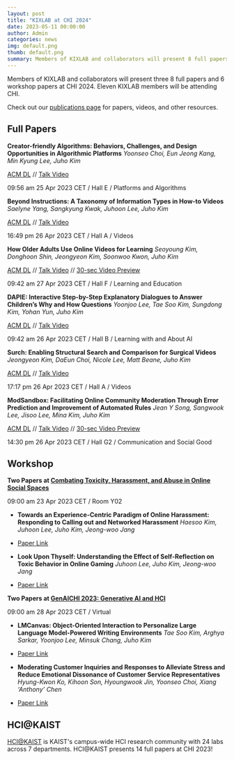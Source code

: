 ```yaml
---
layout: post
title: "KIXLAB at CHI 2024"
date: 2023-05-11 00:00:00
author: Admin
categories: news
img: default.png
thumb: default.png
summary: Members of KIXLAB and collaborators will present 8 full papers and 6 workshop papers at CHI 2024. Eleven KIXLAB members will be attending CHI.
---
```


Members of KIXLAB and collaborators will present three 8 full papers and 6 workshop papers at CHI 2024. Eleven KIXLAB members will be attending CHI.

Check out our [publications page](https://kixlab.org/publications/) for papers, videos, and other resources.

## Full Papers

**Creator-friendly Algorithms: Behaviors, Challenges, and Design Opportunities in Algorithmic Platforms**
_Yoonseo Choi, Eun Jeong Kang, Min Kyung Lee, Juho Kim_

[ACM DL](https://dl.acm.org/doi/10.1145/3544548.3581386) // [Talk Video](https://www.youtube.com/watch?v=vt_md3-tmOE&ab_channel=ACMSIGCHI)

09:56 am 25 Apr 2023 CET / Hall E / Platforms and Algorithms

**Beyond Instructions: A Taxonomy of Information Types in How-to Videos**
_Saelyne Yang, Sangkyung Kwak, Juhoon Lee, Juho Kim_

[ACM DL](https://dl.acm.org/doi/10.1145/3544548.3581126) // [Talk Video](https://www.youtube.com/watch?v=QS_kuYvu95U&ab_channel=ACMSIGCHI)

16:49 pm 26 Apr 2023 CET / Hall A / Videos

**How Older Adults Use Online Videos for Learning**
_Seoyoung Kim, Donghoon Shin, Jeongyeon Kim, Soonwoo Kwon, Juho Kim_

[ACM DL](https://dl.acm.org/doi/10.1145/3544548.3581369) // [Talk Video](https://www.youtube.com/watch?v=nBdIhI66_vY&ab_channel=ACMSIGCHI) // [30-sec Video Preview](https://www.youtube.com/watch?v=6HuH-DskjiM&ab_channel=ACMSIGCHI)

09:42 am 27 Apr 2023 CET / Hall F / Learning and Education

**DAPIE: Interactive Step-by-Step Explanatory Dialogues to Answer Children’s Why and How Questions**
_Yoonjoo Lee, Tae Soo Kim, Sungdong Kim, Yohan Yun, Juho Kim_

[ACM DL](https://dl.acm.org/doi/10.1145/3544548.3580671) // [Talk Video](https://www.youtube.com/watch?v=L5HAVSJr0PM&ab_channel=ACMSIGCHI)

09:42 am 26 Apr 2023 CET / Hall B / Learning with and About AI

**Surch: Enabling Structural Search and Comparison for Surgical Videos**
_Jeongyeon Kim, DaEun Choi, Nicole Lee, Matt Beane, Juho Kim_

[ACM DL](https://dl.acm.org/doi/10.1145/3544548.3580772) // [Talk Video](https://www.youtube.com/watch?v=MytpKigbYNU&ab_channel=ACMSIGCHI)

17:17 pm 26 Apr 2023 CET / Hall A / Videos

**ModSandbox: Facilitating Online Community Moderation Through Error Prediction and Improvement of Automated Rules**
_Jean Y Song, Sangwook Lee, Jisoo Lee, Mina Kim, Juho Kim_

[ACM DL](https://dl.acm.org/doi/10.1145/3544548.3581057) // [Talk Video](https://www.youtube.com/watch?v=Rpyg06tMp1A&ab_channel=ACMSIGCHI) // [30-sec Video Preview](https://www.youtube.com/watch?v=Ob_TvL9ZkeA&ab_channel=ACMSIGCHI)

14:30 pm 26 Apr 2023 CET / Hall G2 / Communication and Social Good

## Workshop

**Two Papers at [Combating Toxicity, Harassment, and Abuse in Online Social Spaces](https://combatingonlinetoxicity.sites.uu.nl/)**

09:00 am 23 Apr 2023 CET / Room Y02 

- **Towards an Experience-Centric Paradigm of Online Harassment: Responding to Calling out and Networked Harassment**
_Haesoo Kim, Juhoon Lee, Juho Kim, Jeong-woo Jang_

- [Paper Link](https://kixlab.github.io/website-files/2023/chi2023-workshop-callout-paper.pdf)

- **Look Upon Thyself: Understanding the Effect of Self-Reflection on Toxic Behavior in Online Gaming**
_Juhoon Lee, Juho Kim, Jeong-woo Jang_

- [Paper Link](https://kixlab.github.io/website-files/2023/chi2023-workshop-toxicity-paper.pdf)

**Two Papers at [GenAICHI 2023: Generative AI and HCI](https://generativeaiandhci.github.io/)**

09:00 am 28 Apr 2023 CET / Virtual

- **LMCanvas: Object-Oriented Interaction to Personalize Large Language Model-Powered Writing Environments**
_Tae Soo Kim, Arghya Sarkar, Yoonjoo Lee, Minsuk Chang, Juho Kim_

- [Paper Link](https://kixlab.github.io/website-files/2023/chi2023-workshop-lmcanvas-paper.pdf)

- **Moderating Customer Inquiries and Responses to Alleviate Stress and Reduce Emotional Dissonance of Customer Service Representatives**
_Hyung-Kwon Ko, Kihoon Son, Hyoungwook Jin, Yoonseo Choi, Xiang ‘Anthony’ Chen_

- [Paper Link](https://kixlab.github.io/website-files/2023/chi2023-workshop-customer-paper.pdf)

## HCI@KAIST

[HCI@KAIST](https://hci.kaist.ac.kr/) is KAIST's campus-wide HCI research community with 24 labs across 7 departments. HCI@KAIST presents 14 full papers at CHI 2023!
